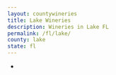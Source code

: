 ```yaml
---
layout: countywineries
title: Lake Wineries
description: Wineries in Lake FL
permalink: /fl/lake/
county: lake
state: fl
---
```

-
